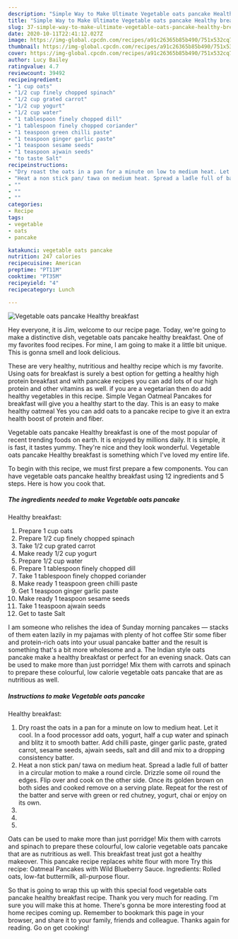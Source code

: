```yaml
---
description: "Simple Way to Make Ultimate Vegetable oats pancake Healthy breakfast"
title: "Simple Way to Make Ultimate Vegetable oats pancake Healthy breakfast"
slug: 37-simple-way-to-make-ultimate-vegetable-oats-pancake-healthy-breakfast
date: 2020-10-11T22:41:12.027Z
image: https://img-global.cpcdn.com/recipes/a91c26365b85b490/751x532cq70/vegetable-oats-pancake-healthy-breakfast-recipe-main-photo.jpg
thumbnail: https://img-global.cpcdn.com/recipes/a91c26365b85b490/751x532cq70/vegetable-oats-pancake-healthy-breakfast-recipe-main-photo.jpg
cover: https://img-global.cpcdn.com/recipes/a91c26365b85b490/751x532cq70/vegetable-oats-pancake-healthy-breakfast-recipe-main-photo.jpg
author: Lucy Bailey
ratingvalue: 4.7
reviewcount: 39492
recipeingredient:
- "1 cup oats"
- "1/2 cup finely chopped spinach"
- "1/2 cup grated carrot"
- "1/2 cup yogurt"
- "1/2 cup water"
- "1 tablespoon finely chopped dill"
- "1 tablespoon finely chopped coriander"
- "1 teaspoon green chilli paste"
- "1 teaspoon ginger garlic paste"
- "1 teaspoon sesame seeds"
- "1 teaspoon ajwain seeds"
- "to taste Salt"
recipeinstructions:
- "Dry roast the oats in a pan for a minute on low to medium heat. Let it cool. In a food processor add oats, yogurt, half a cup water and spinach and blitz it to smooth batter. Add chilli paste, ginger garlic paste, grated carrot, sesame seeds, ajwain seeds, salt and dill and mix to a dropping consistency batter."
- "Heat a non stick pan/ tawa on medium heat. Spread a ladle full of batter in a circular motion to make a round circle. Drizzle some oil round the edges. Flip over and cook on the other side. Once its golden brown on both sides and cooked remove on a serving plate. Repeat for the rest of the batter and serve with green or red chutney, yogurt, chai or enjoy on its own."
- ""
- ""
- ""
categories:
- Recipe
tags:
- vegetable
- oats
- pancake

katakunci: vegetable oats pancake 
nutrition: 247 calories
recipecuisine: American
preptime: "PT11M"
cooktime: "PT35M"
recipeyield: "4"
recipecategory: Lunch

---
```



![Vegetable oats pancake
Healthy breakfast](https://img-global.cpcdn.com/recipes/a91c26365b85b490/751x532cq70/vegetable-oats-pancake-healthy-breakfast-recipe-main-photo.jpg)

Hey everyone, it is Jim, welcome to our recipe page. Today, we're going to make a distinctive dish, vegetable oats pancake
healthy breakfast. One of my favorites food recipes. For mine, I am going to make it a little bit unique. This is gonna smell and look delicious.

These are very healthy, nutritious and healthy recipe which is my favorite. Using oats for breakfast is surely a best option for getting a healthy high protein breakfast and with pancake recipes you can add lots of our high protein and other vitamins as well. if you are a vegetarian then do add healthy vegetables in this recipe. Simple Vegan Oatmeal Pancakes for breakfast will give you a healthy start to the day. This is an easy to make healthy oatmeal Yes you can add oats to a pancake recipe to give it an extra health boost of protein and fiber.

Vegetable oats pancake
Healthy breakfast is one of the most popular of recent trending foods on earth. It is enjoyed by millions daily. It is simple, it is fast, it tastes yummy. They're nice and they look wonderful. Vegetable oats pancake
Healthy breakfast is something which I've loved my entire life.


To begin with this recipe, we must first prepare a few components. You can have vegetable oats pancake
healthy breakfast using 12 ingredients and 5 steps. Here is how you cook that.

<!--inarticleads1-->

##### The ingredients needed to make Vegetable oats pancake
Healthy breakfast:

1. Prepare 1 cup oats
1. Prepare 1/2 cup finely chopped spinach
1. Take 1/2 cup grated carrot
1. Make ready 1/2 cup yogurt
1. Prepare 1/2 cup water
1. Prepare 1 tablespoon finely chopped dill
1. Take 1 tablespoon finely chopped coriander
1. Make ready 1 teaspoon green chilli paste
1. Get 1 teaspoon ginger garlic paste
1. Make ready 1 teaspoon sesame seeds
1. Take 1 teaspoon ajwain seeds
1. Get to taste Salt


I am someone who relishes the idea of Sunday morning pancakes — stacks of them eaten lazily in my pajamas with plenty of hot coffee Stir some fiber and protein-rich oats into your usual pancake batter and the result is something that&#39;s a bit more wholesome and a. The Indian style oats pancake make a healthy breakfast or perfect for an evening snack. Oats can be used to make more than just porridge! Mix them with carrots and spinach to prepare these colourful, low calorie vegetable oats pancake that are as nutritious as well. 

<!--inarticleads2-->

##### Instructions to make Vegetable oats pancake
Healthy breakfast:

1. Dry roast the oats in a pan for a minute on low to medium heat. Let it cool. In a food processor add oats, yogurt, half a cup water and spinach and blitz it to smooth batter. Add chilli paste, ginger garlic paste, grated carrot, sesame seeds, ajwain seeds, salt and dill and mix to a dropping consistency batter.
1. Heat a non stick pan/ tawa on medium heat. Spread a ladle full of batter in a circular motion to make a round circle. Drizzle some oil round the edges. Flip over and cook on the other side. Once its golden brown on both sides and cooked remove on a serving plate. Repeat for the rest of the batter and serve with green or red chutney, yogurt, chai or enjoy on its own.
1. 
1. 
1. 


Oats can be used to make more than just porridge! Mix them with carrots and spinach to prepare these colourful, low calorie vegetable oats pancake that are as nutritious as well. This breakfast treat just got a healthy makeover. This pancake recipe replaces white flour with more Try this recipe: Oatmeal Pancakes with Wild Blueberry Sauce. Ingredients: Rolled oats, low-fat buttermilk, all-purpose flour. 

So that is going to wrap this up with this special food vegetable oats pancake
healthy breakfast recipe. Thank you very much for reading. I'm sure you will make this at home. There's gonna be more interesting food at home recipes coming up. Remember to bookmark this page in your browser, and share it to your family, friends and colleague. Thanks again for reading. Go on get cooking!
